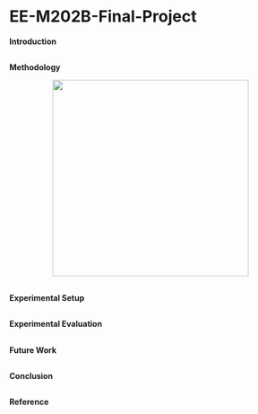 # EE-M202B-Final-Project

**Introduction**

##



**Methodology**

<p align="center">
  <img src="EE-M202B-Final-Project/figure_2.png" width="350"/>
</p>


##



**Experimental Setup**

##


**Experimental Evaluation**

##


**Future Work**

##



**Conclusion**

##


**Reference** 

##

